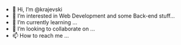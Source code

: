 - 👋 Hi, I’m @krajevski
- 👀 I’m interested in Web Development and some Back-end stuff...
- 🌱 I’m currently learning ...
- 💞️ I’m looking to collaborate on ...
- 📫 How to reach me ...

<!---
krajevski/krajevski is a ✨ special ✨ repository because its `README.md` (this file) appears on your GitHub profile.
You can click the Preview link to take a look at your changes.
--->
